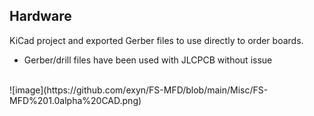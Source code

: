 ## Hardware

KiCad project and exported Gerber files to use directly to order boards.

* Gerber/drill files have been used with JLCPCB without issue

<br>
![image](https://github.com/exyn/FS-MFD/blob/main/Misc/FS-MFD%201.0alpha%20CAD.png)
